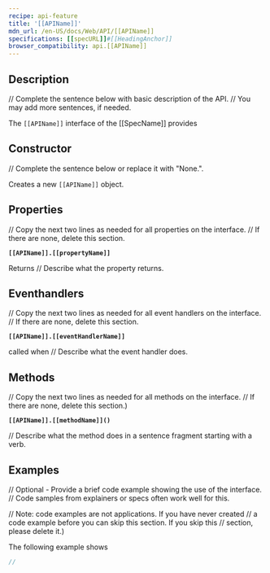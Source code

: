 ```yaml
---
recipe: api-feature
title: '[[APIName]]'
mdn_url: /en-US/docs/Web/API/[[APIName]]
specifications: [[specURL]]#[[HeadingAnchor]]
browser_compatibility: api.[[APIName]]
---
```


## Description

// Complete the sentence below with basic description of the API.
// You may add more sentences, if needed.

The `[[APIName]]` interface of the [[SpecName]] provides

## Constructor

// Complete the sentence below or replace it with "None.".

Creates a new `[[APIName]]` object.

## Properties

// Copy the next two lines as needed for all properties on the interface.
// If there are none, delete this section.

**`[[APIName]].[[propertyName]]`**

Returns // Describe what the property returns.

## Eventhandlers

// Copy the next two lines as needed for all event handlers on the interface.
// If there are none, delete this section.

**`[[APIName]].[[eventHandlerName]]`**

called when // Describe what the event handler does.

## Methods

// Copy the next two lines as needed for all methods on the interface.
// If there are none, delete this section.)

**`[[APIName]].[[methodName]]()`**

// Describe what the method does in a sentence fragment starting with a verb.

## Examples

// Optional - Provide a brief code example showing the use of the interface.
// Code samples from explainers or specs often work well for this.

// Note: code examples are not applications. If you have never created
// a code example before you can skip this section. If you skip this
// section, please delete it.)

The following example shows

```js
//
```
